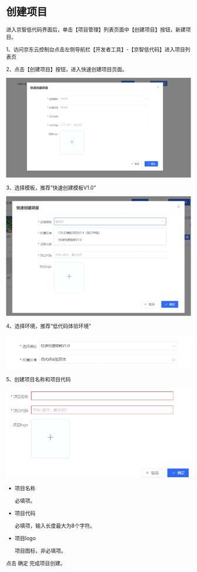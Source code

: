 # 创建项目

进入京智低代码界面后，单击【项目管理】列表页面中【创建项目】按钮，新建项目。

1、访问京东云控制台点击左侧导航栏【开发者工具】-【京智低代码】进入项目列表页

2、点击【创建项目】按钮，进入快速创建项目页面。

 ![](/image/Joybuilder/create_project.PNG) 

3、选择模板，推荐“快速创建模板V1.0”

 ![](/image/Joybuilder/create_project_template.PNG) 
  
4、选择环境，推荐“低代码体验环境”

 ![](/image/Joybuilder/create_project_env.PNG) 
 
5、创建项目名称和项目代码

 ![](/image/Joybuilder/create_project_base.PNG) 
 
   * 项目名称
   
     必填项。
     
   * 项目代码
   
     必填项，输入长度最大为8个字符。

   * 项目logo
    
     项目图标，非必填项。

点击 确定 完成项目创建。
